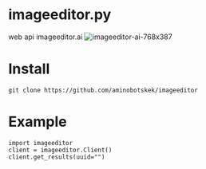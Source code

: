# imageeditor.py
web api imageeditor.ai
![imageeditor-ai-768x387](https://github.com/aminobotskek/imageeditor/assets/94906343/aa5323a9-aacd-423b-8755-840e446eb5b4)

# Install
```
git clone https://github.com/aminobotskek/imageeditor
```
# Example
```python3
import imageeditor
client = imageeditor.Client()
client.get_results(uuid="")
